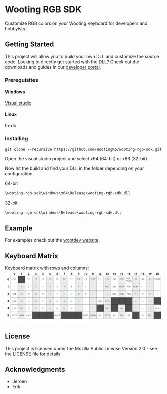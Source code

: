 # Wooting RGB SDK
Customize RGB colors on your Wooting Keyboard for developers and hobbyists.

## Getting Started

This project will allow you to build your own DLL and customize the source code. Looking to directly get started with the DLL? Check out the downloads and guides in our [developer portal](https://dev.wooting.nl).

### Prerequisites

#### Windows
[Visual studio](https://visualstudio.microsoft.com/)
#### Linux
to-do

### Installing
```
git clone --recursive https://github.com/WootingKb/wooting-rgb-sdk.git 
```
Open the visual studio project and select x64 (64-bit) or x86 (32-bit).

Now hit the build and find your DLL in the folder depending on your configuration.

64-bit
```
\wooting-rgb-sdk\windows\x64\Release\wooting-rgb-sdk.dll
```
32-bit
```
\wooting-rgb-sdk\windows\Release\wooting-rgb-sdk.dll
```

## Example

For examples check out the [wootdev website](https://dev.wooting.nl).

## Keyboard Matrix
Keyboard matrix with rows and columns:
![Keyboard Matrix Row Columns](resources/keyboard-matrix-rows-columns.png)

## License

This project is licensed under the Mozilla Public License Version 2.0 - see the [LICENSE](LICENSE) file for details.

## Acknowledgments

* Jeroen
* Erik
